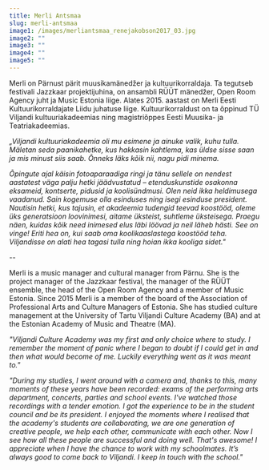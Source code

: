 ```yaml
---
title: Merli Antsmaa
slug: merli-antsmaa
image1: /images/merliantsmaa_renejakobson2017_03.jpg
image2: ""
image3: ""
image4: ""
image5: ""
---
```


Merli on Pärnust pärit muusikamänedžer ja kultuurikorraldaja. Ta tegutseb festivali Jazzkaar projektijuhina, on ansambli RÜÜT mänedžer, Open Room Agency juht ja Music Estonia liige. Alates 2015. aastast on Merli Eesti Kultuurikorraldajate Liidu juhatuse liige. Kultuurikorraldust on ta õppinud TÜ Viljandi kultuuriakadeemias ning magistriõppes Eesti Muusika- ja Teatriakadeemias.

_„Viljandi kultuuriakadeemia oli mu esimene ja ainuke valik, kuhu tulla. Mäletan seda paanikahetke, kus hakkasin kahtlema, kas üldse sisse saan ja mis minust siis saab. Õnneks läks kõik nii, nagu pidi minema._

_Õpingute ajal käisin fotoaparaadiga ringi ja tänu sellele on nendest aastatest väga palju hetki jäädvustatud – etenduskunstide osakonna eksameid, kontserte, pidusid ja koolisündmusi. Olen neid ikka heldimusega vaadanud. Sain kogemuse olla esinduses ning isegi esinduse president. Nautisin hetki, kus tajusin, et akadeemia tudengid teevad koostööd, oleme üks generatsioon loovinimesi, aitame üksteist, suhtleme üksteisega. Praegu näen, kuidas kõik need inimesed elus läbi löövad ja neil läheb hästi. See on vinge! Eriti hea on, kui saab oma koolikaaslastega koostööd teha. Viljandisse on alati hea tagasi tulla ning hoian ikka kooliga sidet."_

--

Merli is a music manager and cultural manager from Pärnu. She is the project manager of the Jazzkaar festival, the manager of the RÜÜT ensemble, the head of the Open Room Agency and a member of Music Estonia. Since 2015 Merli is a member of the board of the Association of Professional Arts and Culture Managers of Estonia. She has studied culture management at the University of Tartu Viljandi Culture Academy (BA) and at the Estonian Academy of Music and Theatre (MA).

_"Viljandi Culture Academy was my first and only choice where to study. I remember the moment of panic where I began to doubt if I could get in and then what would become of me. Luckily everything went as it was meant to."_

_"During my studies, I went around with a camera and, thanks to this, many moments of these years have been recorded: exams of the performing arts department, concerts, parties and school events. I've watched those recordings with a tender emotion. I got the experience to be in the student council and be its president. I enjoyed the moments where I realised that the academy's students are collaborating, we are one generation of creative people, we help each other, communicate with each other. Now I see how all these people are successful and doing well. That's awesome! I appreciate when I have the chance to work with my schoolmates. It’s always good to come back to Viljandi. I keep in touch with the school."_
